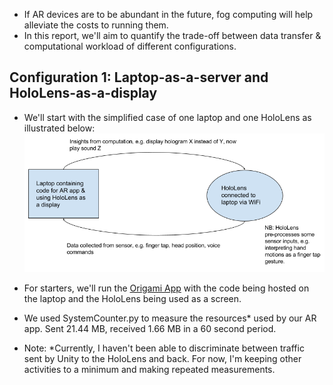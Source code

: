 * If AR devices are to be abundant in the future, fog computing will help alleviate the costs to running them.
* In this report, we'll aim to quantify the trade-off between data transfer & computational workload of different configurations.

## Configuration 1: Laptop-as-a-server and HoloLens-as-a-display
* We'll start with the simplified case of one laptop and one HoloLens as illustrated below:
![AR without Fog](https://github.com/dchege711/Augmented_Reality/blob/master/Unity_Tutorials/Screenshots/AR%20Without%20Fog.png)
* For starters, we'll run the [Origami App](https://github.com/dchege711/Augmented_Reality/tree/master/Unity_Tutorials/Origami) with the code being hosted on the laptop and the HoloLens being used as a screen.
* We used SystemCounter.py to measure the resources* used by our AR app. Sent 21.44 MB, received 1.66 MB in a 60 second period.

* Note: *Currently, I haven't been able to discriminate between traffic sent by Unity to the HoloLens and back. For now, I'm keeping other activities to a minimum and making repeated measurements.
